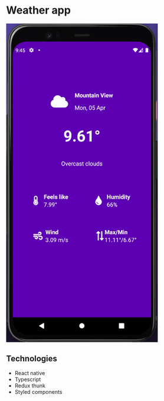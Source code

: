 # Weather app
![screenshot](/src/assets/images/app.png)
## Technologies
* React native
* Typescript
* Redux thunk
* Styled components
